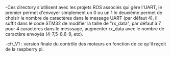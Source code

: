  -Ces directory s'utilisent avec les projets ROS associés qui gère l'UART, le premier permet d'envoyer simplement un 0 ou un 1 le deuxième permet de choisir le nombre de caractères dans le message UART (par défaut 4), il suffit dans le code STM32 de modifier la taille de "rx_data", par défaut à 7 pour 4 caractères dans le messsage, augmenter rx_data avec le nombre de caractère envoyés (4-7,5-8,6-9, etc).

-cfr_V1 : version finale du contrôle des moteurs en fonction de ce qu'il reçoit de la raspberry pi.
